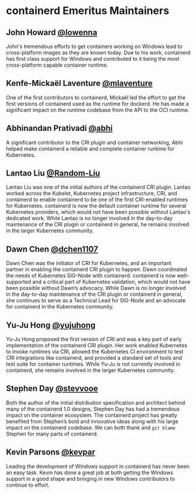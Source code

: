 # containerd Emeritus Maintainers

## John Howard [@lowenna](https://github.com/lowenna)

John's tremendous efforts to get containers working on Windows lead to cross-platform images
as they are known today. Due to his work, containerd has first class support for Windows and
contributed to it being the most cross-platform capable container runtime.

## Kenfe-Mickaël Laventure [@mlaventure](https://github.com/mlaventure)

One of the first contributors to containerd, Mickaël led the effort to get the first
versions of containerd used as the runtime for dockerd. He has made a significant impact on the
runtime codebase from the API to the OCI runtime.

## Abhinandan Prativadi [@abhi](https://github.com/abhi)

A significant contributor to the CRI plugin and container networking, Abhi helped make
containerd a reliable and complete container runtime for Kubernetes.

## Lantao Liu [@Random-Liu](https://github.com/Random-Liu)

Lantao Liu was one of the initial authors of the containerd CRI plugin.  Lantao
worked across the Kubelet, Kubernetes project infrastructure, CRI, and
containerd to enable containerd to be one of the first CRI-enabled runtimes for
Kubernetes.  containerd is now the default container runtime for several
Kubernetes providers, which would not have been possible without Lantao's
dedicated work.  While Lantao is no longer involved in the day-to-day
maintenance of the CRI plugin or containerd in general, he remains involved in
the larger Kubernetes community.

## Dawn Chen [@dchen1107](https://github.com/dchen1107)

Dawn Chen was the initiator of CRI for Kubernetes, and an important partner in
enabling the containerd CRI plugin to happen.  Dawn coordinated the needs of
Kubernetes SIG-Node with containerd.  containerd is now well-supported and a
critical part of Kubernetes validation, which would not have been possible
without Dawn’s advocacy.  While Dawn is no longer involved in the day-to-day
maintenance of the CRI plugin or containerd in general, she continues to serve
as a Technical Lead for SIG-Node and an advocate for containerd in the
Kubernetes community.

## Yu-Ju Hong [@yujuhong](https://github.com/yujuhong)

Yu-Ju Hong proposed the first version of CRI and was a key part of early
implementation of the containerd CRI plugin.  Her work enabled Kubernetes to
invoke runtimes via CRI, allowed the Kubernetes CI environment to test CRI
integrations like containerd, and provided a standard set of tools and test
suite for container runtimes.  While Yu-Ju is not currently involved in
containerd, she remains involved in the larger Kubernetes community.

## Stephen Day [@stevvooe](https://github.com/stevvooe)

Both the author of the initial distribution specification and architect behind
many of the containerd 1.0 designs, Stephen Day has had a tremendous impact on
the container ecosystem. The containerd project has greatly benefited from
Stephen’s bold and innovative ideas along with his large impact on the
containerd codebase. We can both thank and `git blame` Stephen for many parts of
containerd.

## Kevin Parsons [@kevpar](https://github.com/kevpar)

Leading the development of Windows support in containerd has never been an easy
task. Kevin has done a great job at both getting the Windows support in a good
shape and bringing in new Windows contributors to continue to effort.
